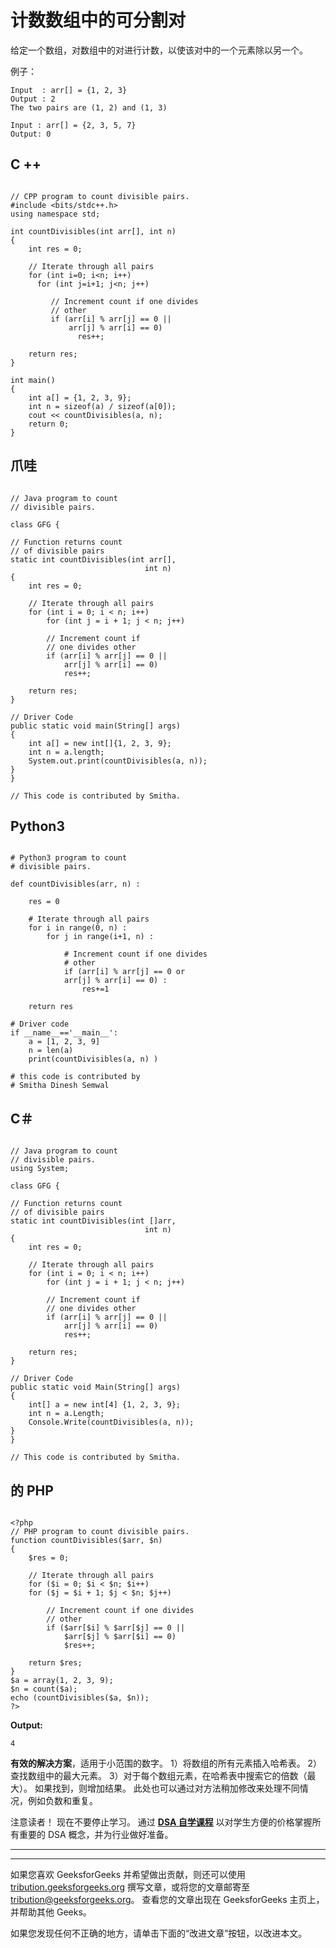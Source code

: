 # 计数数组中的可分割对

给定一个数组，对数组中的对进行计数，以使该对中的一个元素除以另一个。

例子：

```
Input  : arr[] = {1, 2, 3}
Output : 2
The two pairs are (1, 2) and (1, 3)

Input : arr[] = {2, 3, 5, 7}
Output: 0

```

## C ++

```

// CPP program to count divisible pairs. 
#include <bits/stdc++.h> 
using namespace std; 

int countDivisibles(int arr[], int n) 
{ 
    int res = 0; 

    // Iterate through all pairs 
    for (int i=0; i<n; i++)  
      for (int j=i+1; j<n; j++)  

         // Increment count if one divides 
         // other 
         if (arr[i] % arr[j] == 0 ||  
             arr[j] % arr[i] == 0)  
               res++; 

    return res; 
} 

int main() 
{ 
    int a[] = {1, 2, 3, 9}; 
    int n = sizeof(a) / sizeof(a[0]); 
    cout << countDivisibles(a, n); 
    return 0; 
} 

```

## 爪哇

```

// Java program to count 
// divisible pairs. 

class GFG { 

// Function returns count 
// of divisible pairs 
static int countDivisibles(int arr[],  
                              int n) 
{ 
    int res = 0; 

    // Iterate through all pairs 
    for (int i = 0; i < n; i++)  
        for (int j = i + 1; j < n; j++)  

        // Increment count if 
        // one divides other 
        if (arr[i] % arr[j] == 0 ||  
            arr[j] % arr[i] == 0)  
            res++; 

    return res; 
} 

// Driver Code 
public static void main(String[] args) 
{ 
    int a[] = new int[]{1, 2, 3, 9}; 
    int n = a.length; 
    System.out.print(countDivisibles(a, n)); 
} 
} 

// This code is contributed by Smitha. 

```

## Python3

```

# Python3 program to count  
# divisible pairs.  

def countDivisibles(arr, n) : 

    res = 0

    # Iterate through all pairs  
    for i in range(0, n) : 
        for j in range(i+1, n) : 

            # Increment count if one divides  
            # other  
            if (arr[i] % arr[j] == 0 or
            arr[j] % arr[i] == 0) : 
                res+=1

    return res  

# Driver code  
if __name__=='__main__': 
    a = [1, 2, 3, 9] 
    n = len(a)  
    print(countDivisibles(a, n) ) 

# this code is contributed by  
# Smitha Dinesh Semwal     

```

## C＃

```

// Java program to count 
// divisible pairs. 
using System; 

class GFG { 

// Function returns count 
// of divisible pairs 
static int countDivisibles(int []arr,  
                              int n) 
{ 
    int res = 0; 

    // Iterate through all pairs 
    for (int i = 0; i < n; i++)  
        for (int j = i + 1; j < n; j++)  

        // Increment count if 
        // one divides other 
        if (arr[i] % arr[j] == 0 ||  
            arr[j] % arr[i] == 0)  
            res++; 

    return res; 
} 

// Driver Code 
public static void Main(String[] args) 
{ 
    int[] a = new int[4] {1, 2, 3, 9}; 
    int n = a.Length; 
    Console.Write(countDivisibles(a, n)); 
} 
} 

// This code is contributed by Smitha. 

```

## 的 PHP

```

<?php 
// PHP program to count divisible pairs. 
function countDivisibles($arr, $n) 
{ 
    $res = 0; 

    // Iterate through all pairs 
    for ($i = 0; $i < $n; $i++)  
    for ($j = $i + 1; $j < $n; $j++)  

        // Increment count if one divides 
        // other 
        if ($arr[$i] % $arr[$j] == 0 ||  
            $arr[$j] % $arr[$i] == 0)  
            $res++; 

    return $res; 
} 
$a = array(1, 2, 3, 9); 
$n = count($a); 
echo (countDivisibles($a, $n)); 
?> 

```

**Output:**

```
4

```

**有效的解决方案**，适用于小范围的数字。
1）将数组的所有元素插入哈希表。
2）查找数组中的最大元素。
3）对于每个数组元素，在哈希表中搜索它的倍数（最大）。 如果找到，则增加结果。
此处也可以通过对方法稍加修改来处理不同情况，例如负数和重复。

注意读者！ 现在不要停止学习。 通过 [**DSA 自学课程**](https://practice.geeksforgeeks.org/courses/dsa-self-paced?utm_source=geeksforgeeks&utm_medium=article&utm_campaign=gfg_article_dsa_content_bottom) 以对学生方便的价格掌握所有重要的 DSA 概念，并为行业做好准备。

* * *

* * *

如果您喜欢 GeeksforGeeks 并希望做出贡献，则还可以使用 [tribution.geeksforgeeks.org](https://contribute.geeksforgeeks.org/) 撰写文章，或将您的文章邮寄至 tribution@geeksforgeeks.org。 查看您的文章出现在 GeeksforGeeks 主页上，并帮助其他 Geeks。

如果您发现任何不正确的地方，请单击下面的“改进文章”按钮，以改进本文。